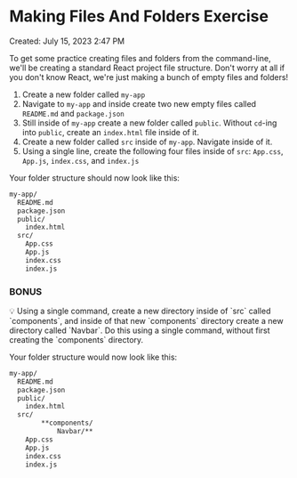 # Making Files And Folders Exercise

Created: July 15, 2023 2:47 PM

To get some practice creating files and folders from the command-line, we'll be creating a standard React project file structure.  Don't worry at all if you don't know React, we're just making a bunch of empty files and folders!  

1. Create a new folder called `my-app`
2. Navigate to `my-app` and inside create two new empty files called `README.md` and `package.json`
3. Still inside of `my-app` create a new folder called `public`. Without `cd`-ing into `public`, create an `index.html` file inside of it.
4. Create a new folder called `src` inside of `my-app`.  Navigate inside of it.
5. Using a single line, create the following four files inside of `src`: `App.css`, `App.js`, `index.css`, and `index.js`

Your folder structure should now look like this:

```bash
my-app/
  README.md
  package.json
  public/
    index.html
  src/
    App.css
    App.js
    index.css
    index.js
```

### BONUS

<aside>
💡 Using a single command, create a new directory inside of `src` called `components`, and inside of that new `components` directory create a new directory called `Navbar`.   Do this using a single command, without first creating the `components` directory.

</aside>

Your folder structure would now look like this:

```bash
my-app/
  README.md
  package.json
  public/
    index.html
  src/
		**components/
			Navbar/**
    App.css
    App.js
    index.css
    index.js
```
